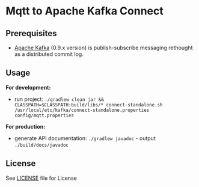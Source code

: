 # Mqtt to Apache Kafka Connect

## Prerequisites
* [Apache Kafka](https://kafka.apache.org/) (0.9.x version) is publish-subscribe messaging rethought as a distributed commit log. 

## Usage
**For development:**

* run project:
`./gradlew clean jar && CLASSPATH=$CLASSPATH:build/libs/* connect-standalone.sh /usr/local/etc/kafka/connect-standalone.properties config/mqtt.properties`

**For production:**

* generate API documentation: `./gradlew javadoc` - output `./build/docs/javadoc`

## License
See [LICENSE](LICENSE) file for License